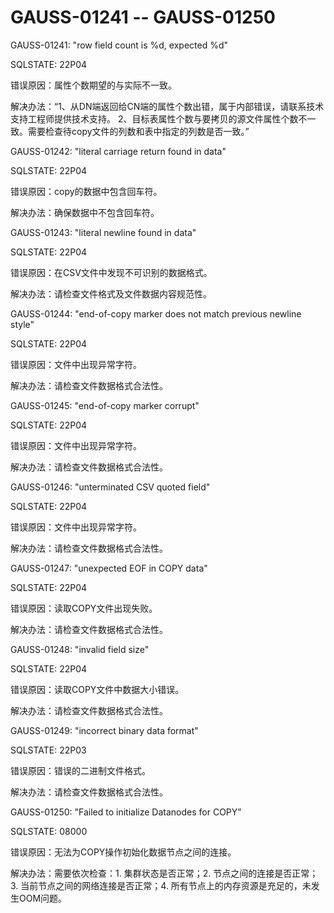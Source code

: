 # GAUSS-01241 -- GAUSS-01250<a name="ZH-CN_TOPIC_0302073045"></a>

GAUSS-01241: "row field count is %d, expected %d"

SQLSTATE: 22P04

错误原因：属性个数期望的与实际不一致。

解决办法：“1、从DN端返回给CN端的属性个数出错，属于内部错误，请联系技术支持工程师提供技术支持。 2、目标表属性个数与要拷贝的源文件属性个数不一致。需要检查待copy文件的列数和表中指定的列数是否一致。”

GAUSS-01242: "literal carriage return found in data"

SQLSTATE: 22P04

错误原因：copy的数据中包含回车符。

解决办法：确保数据中不包含回车符。

GAUSS-01243: "literal newline found in data"

SQLSTATE: 22P04

错误原因：在CSV文件中发现不可识别的数据格式。

解决办法：请检查文件格式及文件数据内容规范性。

GAUSS-01244: "end-of-copy marker does not match previous newline style"

SQLSTATE: 22P04

错误原因：文件中出现异常字符。

解决办法：请检查文件数据格式合法性。

GAUSS-01245: "end-of-copy marker corrupt"

SQLSTATE: 22P04

错误原因：文件中出现异常字符。

解决办法：请检查文件数据格式合法性。

GAUSS-01246: "unterminated CSV quoted field"

SQLSTATE: 22P04

错误原因：文件中出现异常字符。

解决办法：请检查文件数据格式合法性。

GAUSS-01247: "unexpected EOF in COPY data"

SQLSTATE: 22P04

错误原因：读取COPY文件出现失败。

解决办法：请检查文件数据格式合法性。

GAUSS-01248: "invalid field size"

SQLSTATE: 22P04

错误原因：读取COPY文件中数据大小错误。

解决办法：请检查文件数据格式合法性。

GAUSS-01249: "incorrect binary data format"

SQLSTATE: 22P03

错误原因：错误的二进制文件格式。

解决办法：请检查文件数据格式合法性。

GAUSS-01250: "Failed to initialize Datanodes for COPY"

SQLSTATE: 08000

错误原因：无法为COPY操作初始化数据节点之间的连接。

解决办法：需要依次检查：1. 集群状态是否正常；2. 节点之间的连接是否正常；3. 当前节点之间的网络连接是否正常；4. 所有节点上的内存资源是充足的，未发生OOM问题。

